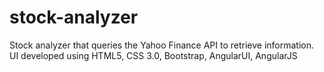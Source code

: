 # stock-analyzer
Stock analyzer that queries the Yahoo Finance API to retrieve information. UI developed using HTML5, CSS 3.0, Bootstrap, AngularUI, AngularJS
